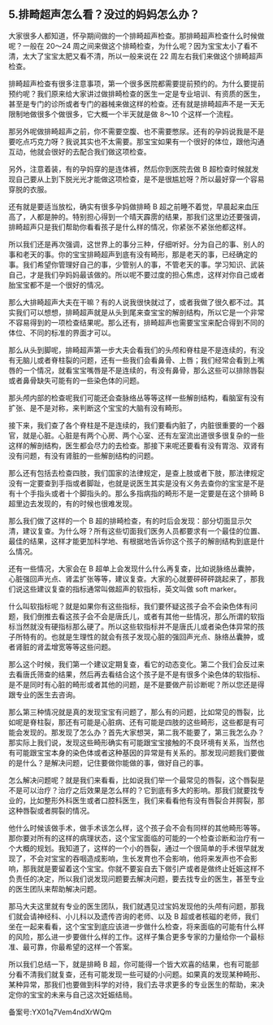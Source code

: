 ## 5.排畸超声怎么看？没过的妈妈怎么办？
大家很多人都知道，怀孕期间做的一个排畸超声检查。那排畸超声检查什么时候做呢？一般在 20～24 周之间来做这个排畸检查，为什么呢？因为宝宝太小了看不清，太大了宝宝太肥又看不清，所以一般来说在 22 周左右我们来做这个排畸超声检查。


排畸超声检查有很多注意事项，第一个很多医院都需要提前预约的。为什么要提前预约呢？我们原来给大家讲过做排畸检查的医生一定是专业培训、有资质的医生，甚至是专门的诊所或者专门的器械来做这样的检查。还有就是排畸超声不是一天无限制地做很多个做很多，它大概一个半天就是做 8～10 个这样一个流程。


那另外呢做排畸超声之前，你不需要空腹、也不需要憋尿。还有的孕妈说我是不是要吃点巧克力呀？我说其实也不太需要。那宝宝如果有一个很好的体位，跟他沟通互动，他就会很好的去配合我们做这项检查。


另外，注意着装，有的孕妈穿的是连体裤，然后你到医院去做 B 超检查时候就发现自己要从上到下脱光光才能做这项检查，是不是很尴尬呀？所以最好穿一个容易穿脱的衣服。


还有就是要适当放松，确实有很多孕妈做排畸 B 超之前睡不着觉，早晨起来血压高了，人都是肿的。特别担心得到一个晴天霹雳的结果，那我们这里边还要强调，排畸超声只是我们帮助你看看孩子是什么样的情况，你紧张不紧张他都这样。


所以我们还是再次强调，这世界上的事分三种，仔细听好。分为自己的事、别人的事和老天的事。你的宝宝排畸超声到底有没有畸形，那是老天的事，已经确定的事。我们希望你管理好自己的事，少管别人的事，不管老天的事。学习知识、武装自己，才是我们孕妈妈最该做的。所以呢不要过度的担心焦虑，这样对你自己或者胎宝宝都不是一个很好的情况。


那么大排畸超声大夫在干嘛？有的人说我很快就过了，或者我做了很久都不过。其实我们可以想想，排畸超声就是从头到尾来查宝宝的解剖结构，所以它是一个非常不容易得到的一项检查结果呢。那么还有，排畸超声也需要宝宝来配合得到不同的体位、不同的标准的界面才可以。


那么从头到脚呢，排畸超声第一步大夫会看我们的头颅和脊柱是不是连续的，有没有无脑儿或者脊柱裂的问题，还有一些我们会看鼻骨、上唇；我们经常会看到上嘴唇的一个情况，就看宝宝嘴唇是不是连续的，有没有鼻骨，那么这些可以排除唇裂或者鼻骨缺失可能有的一些染色体的问题。


那头颅内部的检查呢我们可能还会查脉络丛等等这样一些解剖结构，看脑室有没有扩张、是不是对称，来判断这个宝宝的大脑有没有畸形。


接下来，我们查了各个脊柱是不是连续的，我们要看内脏了，内脏很重要的一个器官，就是心脏。心脏是有两个心房、两个心室、还有左室流出道很多很复杂的一些这样的解剖结构，医生都会尽力的去检查。那接下来呢还要看有没有胃泡、双肾有没有问题，有没有肾脏的一些解剖结构的问题。


那么还有包括去检查四肢，我们国家的法律规定，是查上肢或者下肢，那法律规定没有一定要查到手指或者脚趾，也就是说医生其实是没有义务去查你的宝宝是不是有十个手指头或者十个脚指头的。那么多指病指的畸形不是一定要是在这个排畸 B 超里边去发现的，有的时候也很难发现。


那么我们做了这样的一个 B 超的排畸检查，有的时后会发现：部分切面显示欠清，建议复查。为什么呀？所有这些切面我们医务人员都要求有一个最佳的位置、最佳的结果，这样才能更加科学地、有根据地告诉你这个孩子的解剖结构到底是什么情况。


还有一些情况，大家会在 B 超单上会发现什么什么再复查，比如说脉络丛囊肿，心脏强回声光点、肾盂扩张等等，建议复查。大家的心就要砰砰砰跳起来了，那我们说这些建议复查的指标通常叫做超声的软指标，英文叫做 soft marker。


什么叫软指标呢？就是如果你有这些指标，我们要怀疑这孩子会不会染色体有问题，我们倒推去看这孩子会不会是唐氏儿，或者有其他一些情况，那么所谓的软指标当然就没有硬指标那么硬了。所以这些软指标并不是唐氏儿或者染色体异常的孩子所特有的。也就是生理性的就会有孩子发现心脏的强回声光点、脉络丛囊肿，或者肾脏的肾盂增宽等等这些问题。


那么这个时候，我们第一个建议定期复查，看它的动态变化。第二个我们会反过来去看唐氏筛查的结果，然后再去看结合这个孩子是不是有很多个染色体的软指标、是不是同时有心脏的畸形或者其他的问题，是不是要做产前诊断呢？所以您还是得跟专业的医生去咨询。


那么第三种情况就是真的发现宝宝有问题了，那么有的问题，比如常见的唇裂，比如呢是脊柱裂，那还有可能是心脏病、还有可能是四肢的这些畸形，这些都是有可能会发现的。那发现了怎么办？首先大家想哭，第二我不能要了，第三我怎么办？那实际上我们说，发现这些畸形确实有可能跟宝宝接触的不良环境有关系，当然也有可能跟宝宝本身的染色体或者这种基因的异常是有关系的。那发现问题我们要做的是什么？是解决问题，记住要做你能做的事，做好自己的事。


怎么解决问题呢？就是我们来看看，比如说我们举一个最常见的唇裂，这个唇裂是不是可以治疗？治疗之后效果是怎么样的？它到底有多大的影响。那我们就要找专业的，比如整形外科医生或者口腔科医生，我们来看看他有没有唇裂合并腭裂，那这种唇裂或者腭裂的情况。


他什么时候该做手术，做手术该怎么样，这个孩子会不会有同样的其他畸形等等。那你要对所有的这样的病理状态，这个宝宝面临的可能的一个检查诊断和治疗有一个大概的规划。我知道了，这样的一个小的唇裂，通过一个很简单的手术很早就发现了，不会对宝宝的吞咽造成影响，生长发育也不会影响，他将来发声也不会影响，那我就是要留着这个宝宝。你就不要妄自去下做引产或者是做终止妊娠这样不负责任的决定，所以我们说发现问题要去解决问题，要去找专业的医生，甚至专业的医生团队来帮助解决问题。


那马大夫这里就有专业的医生团队，我们就遇见过宝妈发现他的头颅有问题，那我们就会请神经科、小儿科以及遗传咨询的老师、以及 B 超或者核磁的老师，我们坐在一起来看看，这个宝宝到底应该进一步做什么检查，将来面临的可能有什么样的风险，那么进一步要做什么样的工作。这样子集合更多专家的力量给你一个最标准、最可靠，你最希望的这样一个答案。


所以我们总结一下，就是排畸 B 超，你可能得一个皆大欢喜的结果，也有可能部分看不清我们就复查，还有可能发现一些可疑的小问题。如果真的发现某种畸形、某种异常，那我们也要做到科学的对待，我们去寻求更多的专业医生的帮助，来决定你的宝宝的未来与自己这次妊娠结局。


备案号:YX01q7Vem4ndXrWQm

